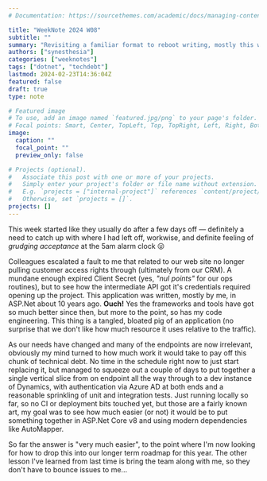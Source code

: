 ```yaml
---
# Documentation: https://sourcethemes.com/academic/docs/managing-content/

title: "WeekNote 2024 W08"
subtitle: ""
summary: "Revisiting a familiar format to reboot writing, mostly this week about technical debt"
authors: ["synesthesia"]
categories: ["weeknotes"]
tags: ["dotnet", "techdebt"]
lastmod: 2024-02-23T14:36:04Z
featured: false
draft: true
type: note

# Featured image
# To use, add an image named `featured.jpg/png` to your page's folder.
# Focal points: Smart, Center, TopLeft, Top, TopRight, Left, Right, BottomLeft, Bottom, BottomRight.
image:
  caption: ""
  focal_point: ""
  preview_only: false

# Projects (optional).
#   Associate this post with one or more of your projects.
#   Simply enter your project's folder or file name without extension.
#   E.g. `projects = ["internal-project"]` references `content/project/deep-learning/index.md`.
#   Otherwise, set `projects = []`.
projects: []
---
```

This week started like they usually do after a few days off &mdash; definitely a need to catch up with where I had left off, workwise, and definite feeling of *grudging acceptance* at the 5am alarm clock :stuck_out_tongue:

Colleagues escalated a fault to me that related to our web site no longer pulling customer access rights through (ultimately from our CRM). A mundane enough expired Client Secret (yes, *"nul points"* for our ops routines), but to see how the intermediate API got it's credentials required opening up the project. This application was written, mostly by me, in ASP.Net about 10 years ago. **Ouch!** Yes the frameworks and tools have got so much better since then, but more to the point, so has my code engineering. This thing is a tangled, bloated pig of an application (no surprise that we don't like how much resource it uses relative to the traffic).

As our needs have changed and many of the endpoints are now irrelevant, obviously my mind turned to how much work it would take to pay off this chunk of technical debt. No time in the schedule right now to just start replacing it, but managed to squeeze out a couple of days to put together a single vertical slice from on endpoint all the way through to a dev instance of Dynamics, with authentication via Azure AD at both ends and a reasonable sprinkling of unit and integration tests. Just running locally so far, so no CI or deployment bits touched yet, but those are a fairly known art, my goal was to see how much easier (or not) it would be to put something together in ASP.Net Core v8 and using modern dependencies like AutoMapper.

So far the answer is "very much easier", to the point where I'm now looking for how to drop this into our longer term roadmap for this year. The other lesson I've learned from last time is bring the team along with me, so they don't have to bounce issues to me...







